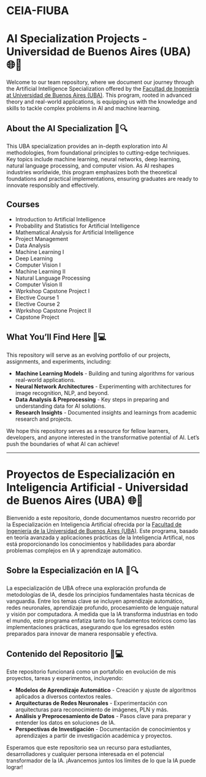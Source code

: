 # CEIA-FIUBA
# AI Specialization Projects - Universidad de Buenos Aires (UBA) 🌐🤖

Welcome to our team repository, where we document our journey through the Artificial Intelligence Specialization offered by the [Facultad de Ingeniería at Universidad de Buenos Aires (UBA)](https://lse.posgrados.fi.uba.ar/posgrados/especializaciones/inteligencia-artificial). This program, rooted in advanced theory and real-world applications, is equipping us with the knowledge and skills to tackle complex problems in AI and machine learning.

## About the AI Specialization 🧠🔍
This UBA specialization provides an in-depth exploration into AI methodologies, from foundational principles to cutting-edge techniques. Key topics include machine learning, neural networks, deep learning, natural language processing, and computer vision. As AI reshapes industries worldwide, this program emphasizes both the theoretical foundations and practical implementations, ensuring graduates are ready to innovate responsibly and effectively.

## Courses
- Introduction to Artificial Intelligence
- Probability and Statistics for Artificial Intelligence
- Mathematical Analysis for Artificial Intelligence
- Project Management
- Data Analysis
- Machine Learning I
- Deep Learning
- Computer Vision I
- Machine Learning II
- Natural Language Processing
- Computer Vision II
- Wprkshop Capstone Project I
- Elective Course 1
- Elective Course 2
- Wprkshop Capstone Project II
- Capstone Project

## What You’ll Find Here 📂💻
This repository will serve as an evolving portfolio of our projects, assignments, and experiments, including:
- **Machine Learning Models** - Building and tuning algorithms for various real-world applications.
- **Neural Network Architectures** - Experimenting with architectures for image recognition, NLP, and beyond.
- **Data Analysis & Preprocessing** - Key steps in preparing and understanding data for AI solutions.
- **Research Insights** - Documented insights and learnings from academic research and projects.

We hope this repository serves as a resource for fellow learners, developers, and anyone interested in the transformative potential of AI. Let’s push the boundaries of what AI can achieve!

---

# Proyectos de Especialización en Inteligencia Artificial - Universidad de Buenos Aires (UBA) 🌐🤖

Bienvenido a este repositorio, donde documentamos nuestro recorrido por la Especialización en Inteligencia Artificial ofrecida por la [Facultad de Ingeniería de la Universidad de Buenos Aires (UBA)](https://lse.posgrados.fi.uba.ar/posgrados/especializaciones/inteligencia-artificial). Este programa, basado en teoría avanzada y aplicaciones prácticas de la Inteligencia Artifical, nos está proporcionando los conocimientos y habilidades para abordar problemas complejos en IA y aprendizaje automático.

## Sobre la Especialización en IA 🧠🔍
La especialización de UBA ofrece una exploración profunda de metodologías de IA, desde los principios fundamentales hasta técnicas de vanguardia. Entre los temas clave se incluyen aprendizaje automático, redes neuronales, aprendizaje profundo, procesamiento de lenguaje natural y visión por computadora. A medida que la IA transforma industrias en todo el mundo, este programa enfatiza tanto los fundamentos teóricos como las implementaciones prácticas, asegurando que los egresados estén preparados para innovar de manera responsable y efectiva.

## Contenido del Repositorio 📂💻
Este repositorio funcionará como un portafolio en evolución de mis proyectos, tareas y experimentos, incluyendo:
- **Modelos de Aprendizaje Automático** - Creación y ajuste de algoritmos aplicados a diversos contextos reales.
- **Arquitecturas de Redes Neuronales** - Experimentación con arquitecturas para reconocimiento de imágenes, PLN y más.
- **Análisis y Preprocesamiento de Datos** - Pasos clave para preparar y entender los datos en soluciones de IA.
- **Perspectivas de Investigación** - Documentación de conocimientos y aprendizajes a partir de investigación académica y proyectos.

Esperamos que este repositorio sea un recurso para estudiantes, desarrolladores y cualquier persona interesada en el potencial transformador de la IA. ¡Avancemos juntos los límites de lo que la IA puede lograr!

